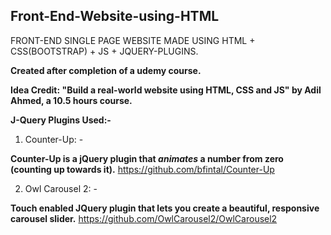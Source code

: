 ## Front-End-Website-using-HTML
FRONT-END SINGLE PAGE WEBSITE MADE USING HTML + CSS(BOOTSTRAP) + JS + JQUERY-PLUGINS. 

**Created after completion of a udemy course.**

**Idea Credit: "Build a real-world website using HTML, CSS and JS" by Adil Ahmed, a 10.5 hours course.**

**J-Query Plugins Used:-**
1. Counter-Up: -

__Counter-Up is a jQuery plugin that *animates* a number from zero (counting up towards it).__
https://github.com/bfintal/Counter-Up

2.  Owl Carousel 2: -

__Touch enabled JQuery plugin that lets you create a beautiful, responsive carousel slider.__
https://github.com/OwlCarousel2/OwlCarousel2
